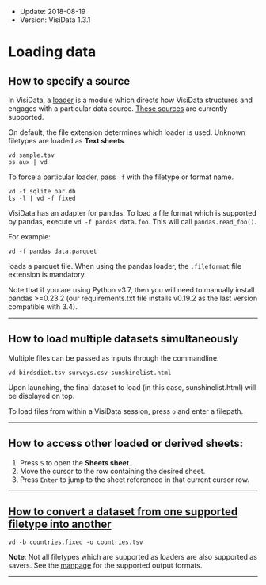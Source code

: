 - Update: 2018-08-19
- Version: VisiData 1.3.1

# Loading data

## How to specify a source

In VisiData, a [loader](/docs/loaders) is a module which directs how VisiData structures and engages with a particular data source. [These sources](/man#loaders) are currently supported.

On default, the file extension determines which loader is used. Unknown filetypes are loaded as **Text sheets**.

~~~
vd sample.tsv
ps aux | vd
~~~

To force a particular loader, pass `-f` with the filetype or format name.

~~~
vd -f sqlite bar.db
ls -l | vd -f fixed
~~~

VisiData has an adapter for pandas. To load a file format which is supported by pandas, execute `vd -f pandas data.foo`. This will call `pandas.read_foo()`.

For example:

~~~
vd -f pandas data.parquet
~~~

loads a parquet file. When using the pandas loader, the `.fileformat` file extension is mandatory.

Note that if you are using Python v3.7, then you will need to manually install pandas >=0.23.2 (our requirements.txt file installs v0.19.2 as the last version compatible with 3.4).

---

## How to load multiple datasets simultaneously

Multiple files can be passed as inputs through the commandline.

~~~
vd birdsdiet.tsv surveys.csv sunshinelist.html
~~~

Upon launching, the final dataset to load (in this case, sunshinelist.html) will be displayed on top.

To load files from within a VisiData session, press `o` and enter a filepath.

---

## How to access other loaded or derived sheets:

1. Press `S` to open the **Sheets sheet**.
2. Move the cursor to the row containing the desired sheet.
3. Press `Enter` to jump to the sheet referenced in that current cursor row.

---

## [How to convert a dataset from one supported filetype into another](#convert)

~~~
vd -b countries.fixed -o countries.tsv
~~~

**Note**: Not all filetypes which are supported as loaders are also supported as savers. See the [manpage](/man#loaders) for the supported output formats.


---
